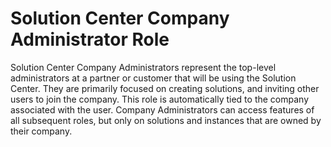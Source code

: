# Solution Center Company Administrator Role
Solution Center Company Administrators represent the top-level administrators at a partner or customer that will be using the Solution Center.  They are primarily focused on creating solutions, and inviting other users to join the company.  This role is automatically tied to the company associated with the user.  Company Administrators can access features of all subsequent roles, but only on solutions and instances that are owned by their company.
